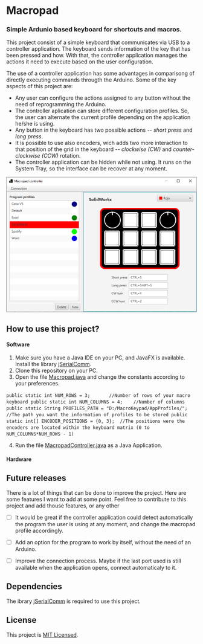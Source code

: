 # Macropad

### Simple Ardunio based keyboard for shortcuts and macros.

This project consist of a simple keyboard that communicates via USB to a controller application. The keyboard sends information of the key that has been pressed and how. With that, the controller application manages the actions it need to execute based on the user configuration.

The use of a controller application has some advantages in comparisong of directly executing commands througth the Arduino. Some of the key aspects of this project are:

* Any user can configure the actions assigned to any button without the need of reprogramming the Arduino.
* The controller aplication can store different configuration profiles. So, the user can alternate the current profile depending on the application he/she is using.
* Any button in the keyboard has two possible actions -- *short press* and *long press*.
* It is possible to use also encoders, wich adds two more interaction to that position of the grid in the keyboard -- *clockwise (CW)* and *counter-clockwise (CCW)* rotation.
* The controller application can be hidden while not using. It runs on the System Tray, so the interface can be recover at any moment.

![Macropad screenshot](Macropad.PNG)

## How to use this project?

#### Software

1. Make sure you have a Java IDE on your PC, and JavaFX is available. Install the library [jSerialComm](https://fazecast.github.io/jSerialComm/).
2. Clone this repository on your PC.
3. Open the file [Macropad.java](src/macropad/Macropad.java) and change the constants according to your preferences.

``
public static int NUM_ROWS = 3;       //Number of rows of your macro keyboard
public static int NUM_COLUMNS = 4;    //Number of columns
public static String PROFILES_PATH = "D:/MacroKeypad/AppProfiles/";  //The path you want the information of profiles to be stored
public static int[] ENCODER_POSITIONS = {0, 3};  //The positions were the encoders are located within the keyboard matrix (0 to NUM_COLUMNS*NUM_ROWS - 1)
``

4. Run the file [MacropadController.java](src/macropad/MacropadController.java) as a Java Application.

#### Hardware



## Future releases

There is a lot of things that can be done to improve the project. Here are some features I want to add at some point. Feel free to contribute to this project and add thouse features, or any other

- [ ] It would be great if the controller application could detect automatically the program the user is using at any moment, and change the macropad profile accordingly.
- [ ] Add an option for the program to work by itself, without the need of an Arduino.
- [ ] Improve the connection process. Maybe if the last port used is still available when the application opens, connect automaticaly to it.


## Dependencies

The ibrary [jSerialComm](https://fazecast.github.io/jSerialComm/) is required to use this project.


## License

This project is [MIT Licensed](LICENSE).
